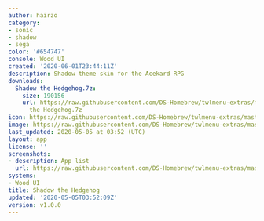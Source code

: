 ```yaml
---
author: hairzo
category:
- sonic
- shadow
- sega
color: '#654747'
console: Wood UI
created: '2020-06-01T23:44:11Z'
description: Shadow theme skin for the Acekard RPG
downloads:
  Shadow the Hedgehog.7z:
    size: 190156
    url: https://raw.githubusercontent.com/DS-Homebrew/twlmenu-extras/master/_nds/TWiLightMenu/akmenu/themes/Shadow
      the Hedgehog.7z
icon: https://raw.githubusercontent.com/DS-Homebrew/twlmenu-extras/master/_nds/TWiLightMenu/akmenu/themes/meta/Shadow%20the%20Hedgehog/icon.png
image: https://raw.githubusercontent.com/DS-Homebrew/twlmenu-extras/master/_nds/TWiLightMenu/akmenu/themes/meta/Shadow%20the%20Hedgehog/icon.png
last_updated: 2020-05-05 at 03:52 (UTC)
layout: app
license: ''
screenshots:
- description: App list
  url: https://raw.githubusercontent.com/DS-Homebrew/twlmenu-extras/master/_nds/TWiLightMenu/akmenu/themes/meta/Shadow%20the%20Hedgehog/screenshots/app-list.png
systems:
- Wood UI
title: Shadow the Hedgehog
updated: '2020-05-05T03:52:09Z'
version: v1.0.0
---
```

